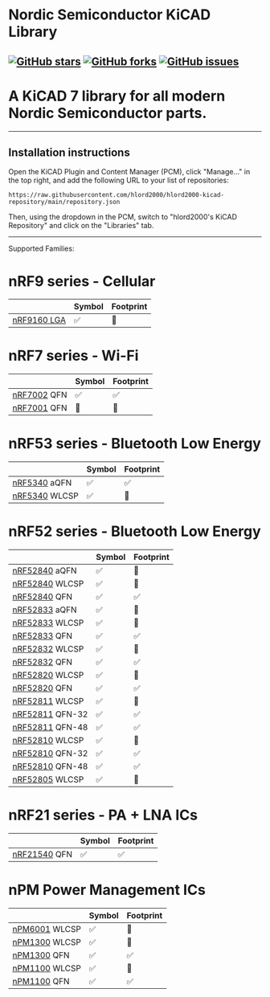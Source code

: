 # Nordic Semiconductor KiCAD Library

[![GitHub stars](https://img.shields.io/github/stars/hlord2000/nordic-lib-kicad)](https://github.com/hlord2000/nordic-lib-kicad/stargazers)
[![GitHub forks](https://img.shields.io/github/forks/hlord2000/nordic-lib-kicad)](https://github.com/hlord2000/nordic-lib-kicad/network)
[![GitHub issues](https://img.shields.io/github/issues/hlord2000/nordic-lib-kicad)](https://github.com/hlord2000/nordic-lib-kicad/issues)
---
# A KiCAD 7 library for all modern Nordic Semiconductor parts.
---

## Installation instructions

Open the KiCAD Plugin and Content Manager (PCM), click "Manage..." in the top right, and add the following URL to your list of repositories:
```
https://raw.githubusercontent.com/hlord2000/hlord2000-kicad-repository/main/repository.json
```
Then, using the dropdown in the PCM, switch to "hlord2000's KiCAD Repository" and click on the "Libraries" tab.

---
Supported Families:
 # nRF9 series - Cellular

|             | Symbol | Footprint |
|-------------|--------|-----------|
| [nRF9160 LGA](https://www.nordicsemi.com/products/nrf9160) | ✅     |  🚧       |

 # nRF7 series - Wi-Fi

|             | Symbol | Footprint |
|-------------|--------|-----------|
| [nRF7002](https://www.nordicsemi.com/products/nrf7002)  QFN | ✅     | ✅        |
| [nRF7001](https://www.nordicsemi.com/products/nrf7001)  QFN | 🚧     | 🚧        |

 # nRF53 series - Bluetooth Low Energy

|               | Symbol | Footprint |
|---------------|--------|-----------|
| [nRF5340](https://www.nordicsemi.com/products/nrf5340)  aQFN  | ✅     | ✅        |
| [nRF5340](https://www.nordicsemi.com/products/nrf5340)  WLCSP | ✅     | 🚧        |

 # nRF52 series - Bluetooth Low Energy

|                | Symbol | Footprint |
|----------------|--------|-----------|
| [nRF52840](https://www.nordicsemi.com/products/nrf52840)  aQFN  | ✅     | 🚧       |
| [nRF52840](https://www.nordicsemi.com/products/nrf52840)  WLCSP | ✅     | 🚧       |
| [nRF52840](https://www.nordicsemi.com/products/nrf52840)  QFN   | ✅     | ✅       |
| [nRF52833](https://www.nordicsemi.com/products/nrf52833)  aQFN  | ✅     | 🚧        |
| [nRF52833](https://www.nordicsemi.com/products/nrf52833)  WLCSP | ✅     | 🚧        |
| [nRF52833](https://www.nordicsemi.com/products/nrf52833)  QFN   | ✅     | ✅        |
| [nRF52832](https://www.nordicsemi.com/products/nrf52832)  WLCSP | ✅     | 🚧        |
| [nRF52832](https://www.nordicsemi.com/products/nrf52832)  QFN   | ✅     | ✅        |
| [nRF52820](https://www.nordicsemi.com/products/nrf52820)  WLCSP | ✅     | 🚧        |
| [nRF52820](https://www.nordicsemi.com/products/nrf52820)  QFN   | ✅     | ✅        |
| [nRF52811](https://www.nordicsemi.com/products/nrf52811)  WLCSP  | ✅     | 🚧        |
| [nRF52811](https://www.nordicsemi.com/products/nrf52811)  QFN-32 | ✅     | ✅        |
| [nRF52811](https://www.nordicsemi.com/products/nrf52811)  QFN-48 | ✅     | ✅        |
| [nRF52810](https://www.nordicsemi.com/products/nrf52810)  WLCSP  | ✅     | 🚧        |
| [nRF52810](https://www.nordicsemi.com/products/nrf52810)  QFN-32 | ✅     | ✅        |
| [nRF52810](https://www.nordicsemi.com/products/nrf52810)  QFN-48 | ✅     | ✅        |
| [nRF52805](https://www.nordicsemi.com/products/nrf52805)  WLCSP | ✅     | 🚧        |

 # nRF21 series - PA + LNA ICs

|              | Symbol | Footprint |
|--------------|--------|-----------|
| [nRF21540](https://www.nordicsemi.com/products/nrf21540)  QFN | ✅     | ✅        |

 # nPM Power Management ICs

|               | Symbol | Footprint |
|---------------|--------|-----------|
| [nPM6001](https://www.nordicsemi.com/products/nPM6001)  WLCSP | ✅     | 🚧        |
| [nPM1300](https://www.nordicsemi.com/products/nPM1300)  WLCSP | ✅     | 🚧        |
| [nPM1300](https://www.nordicsemi.com/products/nPM1300)  QFN   | ✅     | ✅        |
| [nPM1100](https://www.nordicsemi.com/products/nPM1100)  WLCSP | ✅     | 🚧        |
| [nPM1100](https://www.nordicsemi.com/products/nPM1100)  QFN   | ✅     | ✅        |
